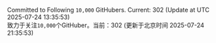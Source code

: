Committed to Following `10,000` GitHubers. Current: <!-- FOLLOWING_COUNT -->302<!-- FOLLOWING_COUNT --> (Update at UTC <!-- LAST_UPDATED -->2025-07-24 13:35:53<!-- LAST_UPDATED -->)<br>
致力于关注`10,000`个GitHuber。当前：<!-- FOLLOWING_COUNT -->302<!-- FOLLOWING_COUNT --> (更新于北京时间 <!-- LAST_UPDATED_CST -->2025-07-24 21:35:53<!-- LAST_UPDATED_CST -->)
